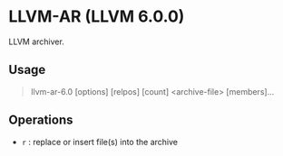 # LLVM-AR (LLVM 6.0.0)

LLVM archiver.

## Usage

> llvm-ar-6.0 [options] [relpos] [count] \<archive-file> [members]...

## Operations

* `r` : replace or insert file(s) into the archive
